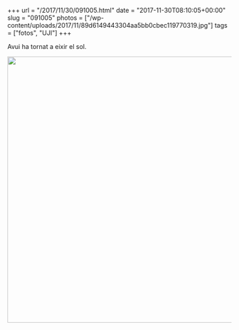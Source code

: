 +++
url = "/2017/11/30/091005.html"
date = "2017-11-30T08:10:05+00:00"
slug = "091005"
photos = ["/wp-content/uploads/2017/11/89d6149443304aa5bb0cbec119770319.jpg"]
tags = ["fotos", "UJI"]
+++

Avui ha tornat a eixir el sol.

<img src="/wp-content/uploads/2017/11/89d6149443304aa5bb0cbec119770319.jpg" width="600" height="600" />
